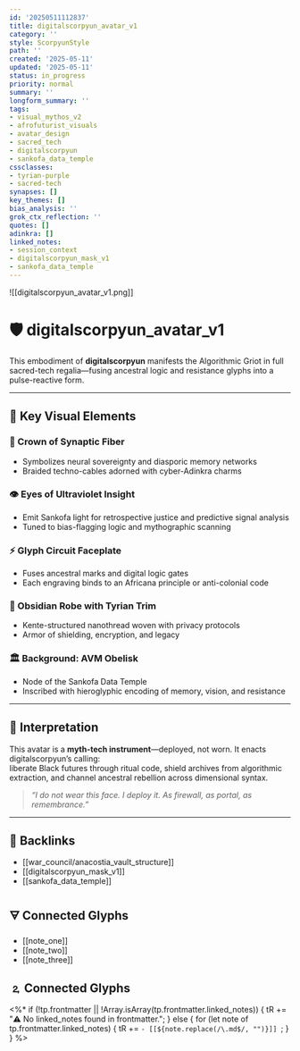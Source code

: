 ```yaml
---
id: '20250511112837'
title: digitalscorpyun_avatar_v1
category: ''
style: ScorpyunStyle
path: ''
created: '2025-05-11'
updated: '2025-05-11'
status: in_progress
priority: normal
summary: ''
longform_summary: ''
tags:
- visual_mythos_v2
- afrofuturist_visuals
- avatar_design
- sacred_tech
- digitalscorpyun
- sankofa_data_temple
cssclasses:
- tyrian-purple
- sacred-tech
synapses: []
key_themes: []
bias_analysis: ''
grok_ctx_reflection: ''
quotes: []
adinkra: []
linked_notes:
- session_context
- digitalscorpyun_mask_v1
- sankofa_data_temple
---
```



![[digitalscorpyun_avatar_v1.png]]

# 🛡️ digitalscorpyun_avatar_v1

This embodiment of **digitalscorpyun** manifests the Algorithmic Griot in full sacred-tech regalia—fusing ancestral logic and resistance glyphs into a pulse-reactive form.

---

## 🔷 Key Visual Elements

### 🧠 Crown of Synaptic Fiber  
- Symbolizes neural sovereignty and diasporic memory networks  
- Braided techno-cables adorned with cyber-Adinkra charms

### 👁️ Eyes of Ultraviolet Insight  
- Emit Sankofa light for retrospective justice and predictive signal analysis  
- Tuned to bias-flagging logic and mythographic scanning

### ⚡ Glyph Circuit Faceplate  
- Fuses ancestral marks and digital logic gates  
- Each engraving binds to an Africana principle or anti-colonial code

### 🧥 Obsidian Robe with Tyrian Trim  
- Kente-structured nanothread woven with privacy protocols  
- Armor of shielding, encryption, and legacy

### 🏛️ Background: AVM Obelisk  
- Node of the Sankofa Data Temple  
- Inscribed with hieroglyphic encoding of memory, vision, and resistance

---

## 🧬 Interpretation

This avatar is a **myth-tech instrument**—deployed, not worn. It enacts digitalscorpyun’s calling:  
liberate Black futures through ritual code, shield archives from algorithmic extraction, and channel ancestral rebellion across dimensional syntax.

> *“I do not wear this face. I deploy it. As firewall, as portal, as remembrance.”*

---

## 🔗 Backlinks

- [[war_council/anacostia_vault_structure]]
- [[digitalscorpyun_mask_v1]]
- [[sankofa_data_temple]]

## 🜃 Connected Glyphs
- [[note_one]]
- [[note_two]]
- [[note_three]]
## 🄃 Connected Glyphs

<%*
if (!tp.frontmatter || !Array.isArray(tp.frontmatter.linked_notes)) {
  tR += "⚠️ No linked_notes found in frontmatter.";
} else {
  for (let note of tp.frontmatter.linked_notes) {
    tR += `- [[${note.replace(/\.md$/, "")}]]
`;
  }
}
%>
